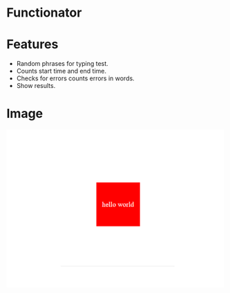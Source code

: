 # Functionator

# Features
- Random phrases for typing test.
- Counts start time and end time.
- Checks for errors counts errors in words.
- Show results.

# Image
![](images/hello.PNG)
